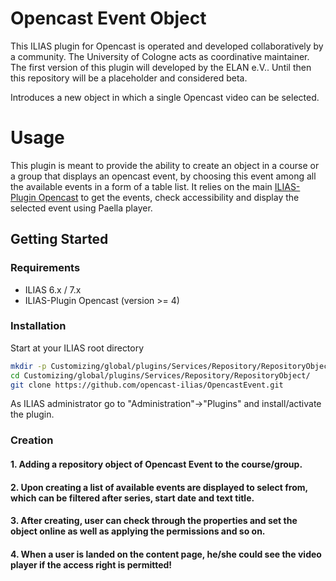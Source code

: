 # Opencast Event Object

This ILIAS plugin for Opencast is operated and developed collaboratively by a community. The University of Cologne acts as coordinative maintainer. The first version of this plugin will developed by the ELAN e.V.. Until then this repository will be a placeholder and considered beta.

Introduces a new object in which a single Opencast video can be selected.

# Usage

This plugin is meant to provide the ability to create an object in a course or a group that displays an opencast event, by choosing this event among all the available events in a form of a table list.
It relies on the main [ILIAS-Plugin Opencast](https://github.com/opencast-ilias/OpenCast) to get the events, check accessibility and display the selected event using Paella player.

## Getting Started

### Requirements
* ILIAS 6.x / 7.x
* ILIAS-Plugin Opencast (version >= 4)

### Installation
Start at your ILIAS root directory
```bash
mkdir -p Customizing/global/plugins/Services/Repository/RepositoryObject/
cd Customizing/global/plugins/Services/Repository/RepositoryObject/
git clone https://github.com/opencast-ilias/OpencastEvent.git
```
As ILIAS administrator go to "Administration"->"Plugins" and install/activate the plugin.

### Creation
#### 1. Adding a repository object of Opencast Event to the course/group.
#### 2. Upon creating a list of available events are displayed to select from, which can be filtered after series, start date and text title.
#### 3. After creating, user can check through the properties and set the object online as well as applying the permissions and so on.
#### 4. When a user is landed on the content page, he/she could see the video player if the access right is permitted!

